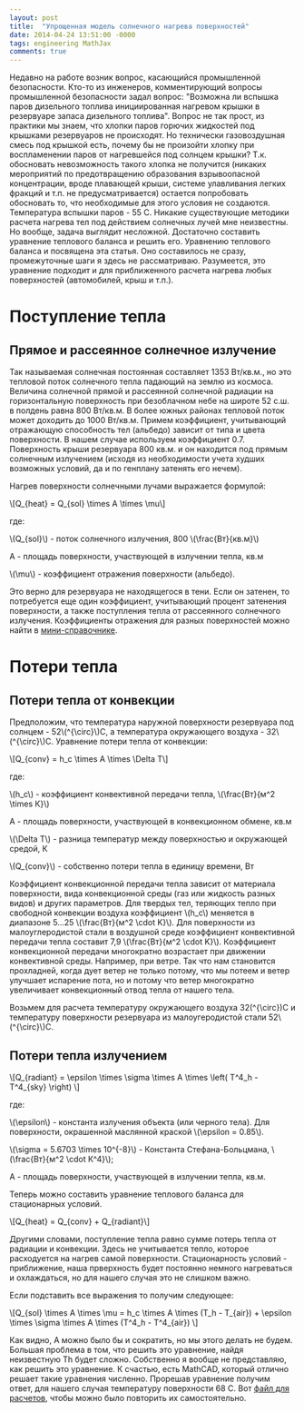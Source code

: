 ```yaml
---
layout: post
title:  "Упрощенная модель солнечного нагрева поверхностей"
date: 2014-04-24 13:51:00 -0000
tags: engineering MathJax
comments: true
---
```


Недавно на работе возник вопрос, касающийся промышленной безопасности. Кто-то из инженеров, комментирующий вопросы промышленной безопасности задал вопрос: "Возможна ли вспышка паров дизельного топлива инициированная нагревом крышки в резервуаре запаса дизельного топлива". Вопрос не так прост, из практики мы знаем, что хлопки паров горючих жидкостей под крышками резервуаров не происходят. Но технически газовоздушная смесь под крышкой есть, почему бы не произойти хлопку при воспламенении паров от нагревшейся под солнцем крышки? Т.к. обосновать невозможность такого хлопка не получится (никаких мероприятий по предотвращению образования взрывоопасной концентрации, вроде плавающей крыши, системе улавливания легких фракций и т.п. не предусматривается) остается попробовать обосновать то, что необходимые для этого условия не создаются. Температура вспышки паров - 55 С. Никакие существующие методики расчета нагрева тел под действием солнечных лучей мне неизвестны. Но вообще, задача выглядит несложной. Достаточно составить уравнение теплового баланса и решить его. Уравнению теплового баланса и посвящена эта статья. Оно составилось не сразу, промежуточные шаги я здесь не рассматриваю. Разумеется, это уравнение подходит и для приближенного расчета нагрева любых поверхностей (автомобилей, крыш и т.п.).    

# Поступление тепла

## Прямое и рассеянное солнечное излучение

Так называемая солнечная постоянная составляет 1353&nbsp;Вт/кв.м., но это тепловой поток солнечного тепла падающий на землю из космоса. Величина солнечной прямой и рассеянной солнечной радиации на горизонтальную поверхность при безоблачном небе на широте 52&nbsp;с.ш. в полдень равна 800&nbsp;Вт/кв.м. В более южных районах тепловой поток может доходить до 1000&nbsp;Вт/кв.м. Примем коэффициент, учитывающий отражающую способность тел (альбедо) зависит от типа и цвета поверхности. В нашем случае используем коэффициент 0.7. Поверхность крыши резервуара 800&nbsp;кв.м. и он находится под прямым солнечным излучением (исходя из необходимости учета худших возможных условий, да и по генплану затенять его нечем).

Нагрев поверхности солнечными лучами выражается формулой:

\\[Q_{heat} = Q_{sol} \times A \times \mu\\]

где:

\\(Q_{sol}\\) - поток солнечного излучения, 800&nbsp;\\(\frac{Вт}{кв.м}\\)

A - площадь поверхности, участвующей в излучении тепла, кв.м

\\(\mu\\) - коэффициент отражения поверхности (альбедо).

Это верно для резервуара не находящегося в тени. Если он затенен, то потребуется еще один коэффициент, учитывающий процент затенения поверхности, а также поступления тепла от рассеянного солнечного излучения. Коэффициенты отражения для разных поверхностей можно найти в [мини-справочнике](http://remartspb.ru/infopages/kojefficient_otrazhenija.php). 

# Потери тепла

## Потери тепла от конвекции

Предположим, что температура наружной поверхности резервуара под солнцем - 52\\(^{\circ}\\)С, а температура окружающего воздуха - 32\\(^{\circ}\\)С. Уравнение потери тепла от конвекции:

\\[Q_{conv} = h_c \times A \times \Delta T\\]

где:

\\(h_c\\) - коэффициент конвективной передачи тепла, \\(\frac{Вт}{м^2 \times К}\\)

A - площадь поверхности, участвующей в конвекционном обмене, кв.м

\\(\Delta T\\) - разница температур между поверхностью и окружающей средой, К

\\(Q_{conv}\\) - собственно потери тепла в единицу времени, Вт

Коэффициент конвекционной передачи тепла зависит от материала поверхности, вида конвекционной среды (газ или жидкость разных видов) и других параметров. Для твердых тел, теряющих тепло при свободной конвекции воздуха коэффициент \\(h_c\\) меняется в диапазоне 5...25 \\(\frac{Вт}{м^2 \cdot K}\\). Для поверхности из малоуглеродистой стали в воздушной среде коэффициент конвективной передачи тепла составит 7,9&nbsp;\\(\frac{Вт}{м^2 \cdot K}\\). Коэффициент конвекционной передачи многократно возрастает при движении конвективной среды. Например, при ветре. Так что нам становится прохладней, когда дует ветер не только потому, что мы потеем и ветер улучшает испарение пота, но и потому что ветер многократно увеличивает конвекционный отвод тепла от нашего тела.

Возьмем для расчета температуру окружающего воздуха 32\(^{\circ}\)С и температуру поверхности резервуара из малоугеродистой стали 52\\(^{\circ}\\)С.

## Потери тепла излучением

\\[Q_{radiant} = \epsilon \times \sigma \times A \times \left( T^4_h - T^4_{sky} \right) \\]

где:

\\(\epsilon\\) - константа излучения объекта (или черного тела). Для поверхности, окрашенной маслянной краской \\(\epsilon = 0.85\\).

\\(\sigma = 5.6703 \times 10^{-8}\\) - Константа Стефана-Больцмана, \\(\frac{Вт}{м^2 \cdot К^4}\\);

A - площадь поверхности, участвующей в излучении тепла, кв.м.

Теперь можно составить уравнение теплового баланса для стационарных условий.

\\[Q_{heat} = Q_{conv} + Q_{radiant}\\]

Другими словами, поступление тепла равно сумме потерь тепла от радиации и конвекции. Здесь не учитывается тепло, которое расходуется на нагрев самой поверхности. Стационарность условий - приближение, наша прверхность будет постоянно немного нагреваться и охлаждаться, но для нашего случая это не слишком важно.

Если подставить все выражения то получим следующее:

\\[Q_{sol} \times A \times \mu = h_c \times A \times (T_h - T_{air}) + \epsilon \times \sigma \times A \times (T^4_h - T^4_{air}) \\]

Как видно, A можно было бы и сократить, но мы этого делать не будем. Большая проблема в том, что решить это уравнение, найдя неизвестную Th будет сложно. Собственно я вообще не представляю, как решить это уравнение. К счастью, есть MathCAD, который отлично решает такие уравнения численно. Прорешав уравнение получим ответ, для нашего случая температуру поверхности 68 С. Вот <a href="https://drive.google.com/file/d/0B3no8MBINelsenltc3p4S0V0R1U/view?usp=sharing">файл для расчетов</a>, чтобы можно было повторить их самостоятельно.